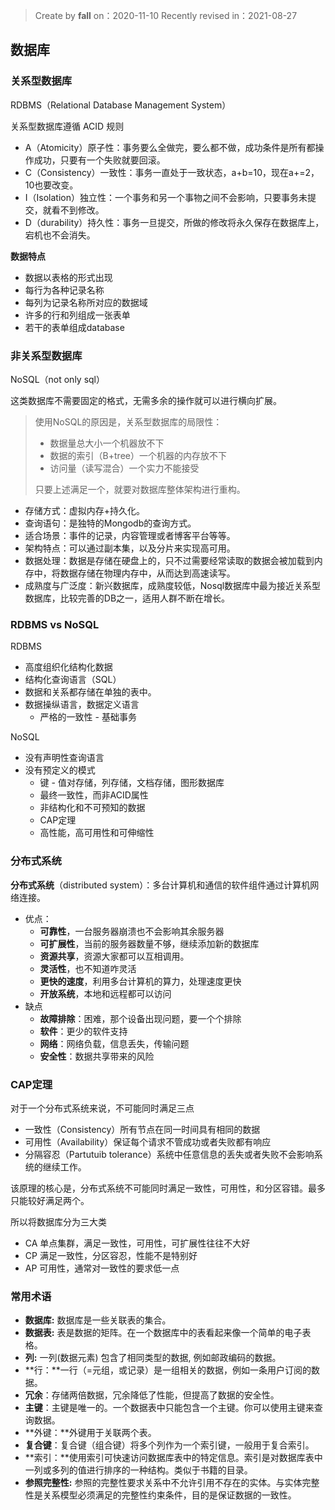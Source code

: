 >Create by **fall** on：2020-11-10
>Recently revised in：2021-08-27

## 数据库

### 关系型数据库

RDBMS（Relational Database Management System）

关系型数据库遵循 ACID 规则

- A（Atomicity）原子性：事务要么全做完，要么都不做，成功条件是所有都操作成功，只要有一个失败就要回滚。
- C（Consistency）一致性：事务一直处于一致状态，a+b=10，现在a+=2，10也要改变。
- I（Isolation）独立性：一个事务和另一个事物之间不会影响，只要事务未提交，就看不到修改。
- D（durability）持久性：事务一旦提交，所做的修改将永久保存在数据库上，宕机也不会消失。

**数据特点**

- 数据以表格的形式出现
- 每行为各种记录名称
- 每列为记录名称所对应的数据域
- 许多的行和列组成一张表单
- 若干的表单组成database

### 非关系型数据库

NoSQL（not only sql）

这类数据库不需要固定的格式，无需多余的操作就可以进行横向扩展。

> 使用NoSQL的原因是，关系型数据库的局限性：
>
> - 数据量总大小一个机器放不下
> - 数据的索引（B+tree）一个机器的内存放不下
> - 访问量（读写混合）一个实力不能接受
>
> 只要上述满足一个，就要对数据库整体架构进行重构。

- 存储方式：虚拟内存+持久化。
- 查询语句：是独特的Mongodb的查询方式。
- 适合场景：事件的记录，内容管理或者博客平台等等。
- 架构特点：可以通过副本集，以及分片来实现高可用。
- 数据处理：数据是存储在硬盘上的，只不过需要经常读取的数据会被加载到内存中，将数据存储在物理内存中，从而达到高速读写。
- 成熟度与广泛度：新兴数据库，成熟度较低，Nosql数据库中最为接近关系型数据库，比较完善的DB之一，适用人群不断在增长。

### RDBMS vs NoSQL

RDBMS 

- 高度组织化结构化数据
- 结构化查询语言（SQL） 
- 数据和关系都存储在单独的表中。
- 数据操纵语言，数据定义语言
   - 严格的一致性
         	 - 基础事务

NoSQL

- 没有声明性查询语言
- 没有预定义的模式
   - 键 - 值对存储，列存储，文档存储，图形数据库
   - 最终一致性，而非ACID属性
   - 非结构化和不可预知的数据
   - CAP定理 
   - 高性能，高可用性和可伸缩性

### 分布式系统

**分布式系统**（distributed system）：多台计算机和通信的软件组件通过计算机网络连接。

- 优点：
  - **可靠性**，一台服务器崩溃也不会影响其余服务器
  - **可扩展性**，当前的服务器数量不够，继续添加新的数据库
  - **资源共享**，资源大家都可以互相调用。
  - **灵活性**，也不知道咋灵活
  - **更快的速度**，利用多台计算机的算力，处理速度更快
  - **开放系统**，本地和远程都可以访问
- 缺点
  - **故障排除**：困难，那个设备出现问题，要一个个排除
  - **软件**：更少的软件支持
  - **网络**：网络负载，信息丢失，传输问题
  - **安全性**：数据共享带来的风险

### CAP定理

对于一个分布式系统来说，不可能同时满足三点

- 一致性（Consistency）所有节点在同一时间具有相同的数据
- 可用性（Availability）保证每个请求不管成功或者失败都有响应
- 分隔容忍（Partutuib tolerance）系统中任意信息的丢失或者失败不会影响系统的继续工作。

该原理的核心是，分布式系统不可能同时满足一致性，可用性，和分区容错。最多只能较好满足两个。

所以将数据库分为三大类

- CA 单点集群，满足一致性，可用性，可扩展性往往不大好
- CP 满足一致性，分区容忍，性能不是特别好
- AP 可用性，通常对一致性的要求低一点

### 常用术语

- **数据库:** 数据库是一些关联表的集合。
- **数据表:** 表是数据的矩阵。在一个数据库中的表看起来像一个简单的电子表格。
- **列:** 一列(数据元素) 包含了相同类型的数据, 例如邮政编码的数据。
- **行：**一行（=元组，或记录）是一组相关的数据，例如一条用户订阅的数据。
- **冗余**：存储两倍数据，冗余降低了性能，但提高了数据的安全性。
- **主键**：主键是唯一的。一个数据表中只能包含一个主键。你可以使用主键来查询数据。
- **外键：**外键用于关联两个表。
- **复合键**：复合键（组合键）将多个列作为一个索引键，一般用于复合索引。
- **索引：**使用索引可快速访问数据库表中的特定信息。索引是对数据库表中一列或多列的值进行排序的一种结构。类似于书籍的目录。
- **参照完整性:** 参照的完整性要求关系中不允许引用不存在的实体。与实体完整性是关系模型必须满足的完整性约束条件，目的是保证数据的一致性。



